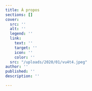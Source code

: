 ```yaml
---
title: À propos
sections: []
cover:
  src: ''
  alt: ''
  legend: ''
  link:
    text: ''
    target: ''
    icon: ''
    color: ''
  src: "/uploads/2020/01/vu4t4.jpeg"
author: ''
published: ''
description: ''

---
```

